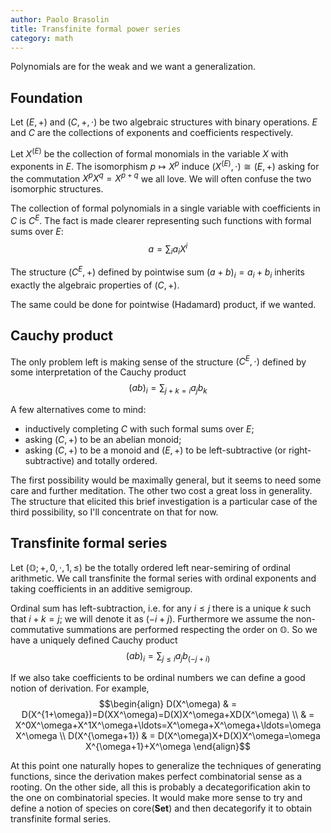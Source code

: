 ```yaml
---
author: Paolo Brasolin
title: Transfinite formal power series
category: math
---
```


Polynomials are for the weak and we want a generalization.

## Foundation

Let $(E,+)$ and $(C,+,\cdot)$ be two algebraic structures with binary operations.
$E$ and $C$ are the collections of exponents and coefficients respectively.

Let $X^{(E)}$ be the collection of formal monomials in the variable $X$ with exponents in $E$.
The isomorphism $p\mapsto X^p$ induce $(X^{(E)},\cdot)\cong(E,+)$ asking for the commutation $X^pX^q=X^{p+q}$ we all love. We will often confuse the two isomorphic structures.

The collection of formal polynomials in a single variable with coefficients in $C$ is $C^E$.
The fact is made clearer representing such functions with formal sums over $E$:
$$ a = \sum_{i} a_i X^i $$

The structure $(C^E,+)$ defined by pointwise sum $(a+b)_i=a_i+b_i$ inherits exactly the algebraic properties of $(C,+)$.

The same could be done for pointwise (Hadamard) product, if we wanted.

## Cauchy product

The only problem left is making sense of the structure $(C^E,\cdot)$ defined by some interpretation of the Cauchy product
$$
(ab)_i=\sum_{j+k=i}a_jb_k
$$

A few alternatives come to mind:

 * inductively completing $C$ with such formal sums over $E$;
 * asking $(C,+)$ to be an abelian monoid;
 * asking $(C,+)$ to be a monoid and $(E,+)$ to be left-subtractive (or right-subtractive) and totally ordered.

The first possibility would be maximally general, but it seems to need some care and further meditation.
The other two cost a great loss in generality.
The structure that elicited this brief investigation is a particular case of the third possibility, so I'll concentrate on that for now.

## Transfinite formal series

Let $(\mathbb{O};+,0,\cdot,1,\leq)$ be the totally ordered left near-semiring of ordinal arithmetic.
We call transfinite the formal series with ordinal exponents and taking coefficients in an additive semigroup.

Ordinal sum has left-subtraction, i.e. for any $i\leq j$ there is a unique $k$ such that $i+k=j$; we will denote it as $(-i+j)$. Furthermore we assume the non-commutative summations are performed respecting the order on $\mathbb{O}$. So we have a uniquely defined Cauchy product
$$
(ab)_i=\sum_{j\leq i}a_jb_{(-j+i)}
$$

If we also take coefficients to be ordinal numbers we can define a good notion of derivation.
For example,
$$\begin{align}
D(X^\omega)
& = D(X^{1+\omega})=D(XX^\omega)=D(X)X^\omega+XD(X^\omega) \\
& = X^0X^\omega+X^1X^\omega+\ldots=X^\omega+X^\omega+\ldots=\omega X^\omega \\
D(X^{\omega+1})
& = D(X^\omega)X+D(X)X^\omega=\omega X^{\omega+1}+X^\omega
\end{align}$$

At this point one naturally hopes to generalize the techniques of generating functions, since the derivation makes perfect combinatorial sense as a rooting.
On the other side, all this is probably a decategorification akin to the one on combinatorial species.
It would make more sense to try and define a notion of species on $\mathrm{core}(\mathbf{Set})$ and then decategorify it to obtain transfinite formal series.
